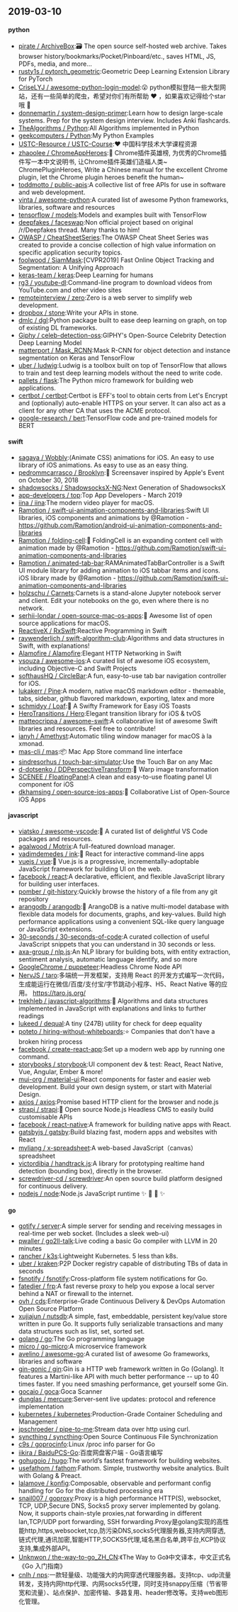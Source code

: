 ## 2019-03-10

#### python
* [pirate / ArchiveBox](https://github.com/pirate/ArchiveBox):🗃
The open source self-hosted web archive. Takes browser history/bookmarks/Pocket/Pinboard/etc., saves HTML, JS, PDFs, media, and more...
* [rusty1s / pytorch_geometric](https://github.com/rusty1s/pytorch_geometric):Geometric Deep Learning Extension Library for PyTorch
* [CriseLYJ / awesome-python-login-model](https://github.com/CriseLYJ/awesome-python-login-model):😮
python模拟登陆一些大型网站，还有一些简单的爬虫，希望对你们有所帮助
❤️
，如果喜欢记得给个star哦
🌟
* [donnemartin / system-design-primer](https://github.com/donnemartin/system-design-primer):Learn how to design large-scale systems. Prep for the system design interview. Includes Anki flashcards.
* [TheAlgorithms / Python](https://github.com/TheAlgorithms/Python):All Algorithms implemented in Python
* [geekcomputers / Python](https://github.com/geekcomputers/Python):My Python Examples
* [USTC-Resource / USTC-Course](https://github.com/USTC-Resource/USTC-Course):❤️
中国科学技术大学课程资源
* [zhaoolee / ChromeAppHeroes](https://github.com/zhaoolee/ChromeAppHeroes):🌈
Chrome插件英雄榜, 为优秀的Chrome插件写一本中文说明书, 让Chrome插件英雄们造福人类~ ChromePluginHeroes, Write a Chinese manual for the excellent Chrome plugin, let the Chrome plugin heroes benefit the human~
* [toddmotto / public-apis](https://github.com/toddmotto/public-apis):A collective list of free APIs for use in software and web development.
* [vinta / awesome-python](https://github.com/vinta/awesome-python):A curated list of awesome Python frameworks, libraries, software and resources
* [tensorflow / models](https://github.com/tensorflow/models):Models and examples built with TensorFlow
* [deepfakes / faceswap](https://github.com/deepfakes/faceswap):Non official project based on original /r/Deepfakes thread. Many thanks to him!
* [OWASP / CheatSheetSeries](https://github.com/OWASP/CheatSheetSeries):The OWASP Cheat Sheet Series was created to provide a concise collection of high value information on specific application security topics.
* [foolwood / SiamMask](https://github.com/foolwood/SiamMask):[CVPR2019] Fast Online Object Tracking and Segmentation: A Unifying Approach
* [keras-team / keras](https://github.com/keras-team/keras):Deep Learning for humans
* [rg3 / youtube-dl](https://github.com/rg3/youtube-dl):Command-line program to download videos from YouTube.com and other video sites
* [remoteinterview / zero](https://github.com/remoteinterview/zero):Zero is a web server to simplify web development.
* [dropbox / stone](https://github.com/dropbox/stone):Write your APIs in stone.
* [dmlc / dgl](https://github.com/dmlc/dgl):Python package built to ease deep learning on graph, on top of existing DL frameworks.
* [Giphy / celeb-detection-oss](https://github.com/Giphy/celeb-detection-oss):GIPHY's Open-Source Celebrity Detection Deep Learning Model
* [matterport / Mask_RCNN](https://github.com/matterport/Mask_RCNN):Mask R-CNN for object detection and instance segmentation on Keras and TensorFlow
* [uber / ludwig](https://github.com/uber/ludwig):Ludwig is a toolbox built on top of TensorFlow that allows to train and test deep learning models without the need to write code.
* [pallets / flask](https://github.com/pallets/flask):The Python micro framework for building web applications.
* [certbot / certbot](https://github.com/certbot/certbot):Certbot is EFF's tool to obtain certs from Let's Encrypt and (optionally) auto-enable HTTPS on your server. It can also act as a client for any other CA that uses the ACME protocol.
* [google-research / bert](https://github.com/google-research/bert):TensorFlow code and pre-trained models for BERT

#### swift
* [sagaya / Wobbly](https://github.com/sagaya/Wobbly):(Animate CSS) animations for iOS. An easy to use library of iOS animations. As easy to use as an easy thing.
* [pedrommcarrasco / Brooklyn](https://github.com/pedrommcarrasco/Brooklyn):🍎
Screensaver inspired by Apple's Event on October 30, 2018
* [shadowsocks / ShadowsocksX-NG](https://github.com/shadowsocks/ShadowsocksX-NG):Next Generation of ShadowsocksX
* [app-developers / top](https://github.com/app-developers/top):Top App Developers - March 2019
* [iina / iina](https://github.com/iina/iina):The modern video player for macOS.
* [Ramotion / swift-ui-animation-components-and-libraries](https://github.com/Ramotion/swift-ui-animation-components-and-libraries):Swift UI libraries, iOS components and animations by @Ramotion - https://github.com/Ramotion/android-ui-animation-components-and-libraries
* [Ramotion / folding-cell](https://github.com/Ramotion/folding-cell):📃
FoldingCell is an expanding content cell with animation made by @Ramotion - https://github.com/Ramotion/swift-ui-animation-components-and-libraries
* [Ramotion / animated-tab-bar](https://github.com/Ramotion/animated-tab-bar):RAMAnimatedTabBarController is a Swift UI module library for adding animation to iOS tabbar items and icons. iOS library made by @Ramotion - https://github.com/Ramotion/swift-ui-animation-components-and-libraries
* [holzschu / Carnets](https://github.com/holzschu/Carnets):Carnets is a stand-alone Jupyter notebook server and client. Edit your notebooks on the go, even where there is no network.
* [serhii-londar / open-source-mac-os-apps](https://github.com/serhii-londar/open-source-mac-os-apps):🚀
Awesome list of open source applications for macOS.
* [ReactiveX / RxSwift](https://github.com/ReactiveX/RxSwift):Reactive Programming in Swift
* [raywenderlich / swift-algorithm-club](https://github.com/raywenderlich/swift-algorithm-club):Algorithms and data structures in Swift, with explanations!
* [Alamofire / Alamofire](https://github.com/Alamofire/Alamofire):Elegant HTTP Networking in Swift
* [vsouza / awesome-ios](https://github.com/vsouza/awesome-ios):A curated list of awesome iOS ecosystem, including Objective-C and Swift Projects
* [softhausHQ / CircleBar](https://github.com/softhausHQ/CircleBar):A fun, easy-to-use tab bar navigation controller for iOS.
* [lukakerr / Pine](https://github.com/lukakerr/Pine):A modern, native macOS markdown editor - themeable, tabs, sidebar, github flavored markdown, exporting, latex and more
* [schmidyy / Loaf](https://github.com/schmidyy/Loaf):🍞
A Swifty Framework for Easy iOS Toasts
* [HeroTransitions / Hero](https://github.com/HeroTransitions/Hero):Elegant transition library for iOS & tvOS
* [matteocrippa / awesome-swift](https://github.com/matteocrippa/awesome-swift):A collaborative list of awesome Swift libraries and resources. Feel free to contribute!
* [ianyh / Amethyst](https://github.com/ianyh/Amethyst):Automatic tiling window manager for macOS à la xmonad.
* [mas-cli / mas](https://github.com/mas-cli/mas):📦
Mac App Store command line interface
* [sindresorhus / touch-bar-simulator](https://github.com/sindresorhus/touch-bar-simulator):Use the Touch Bar on any Mac
* [d-dotsenko / DDPerspectiveTransform](https://github.com/d-dotsenko/DDPerspectiveTransform):🔲
Warp image transformation
* [SCENEE / FloatingPanel](https://github.com/SCENEE/FloatingPanel):A clean and easy-to-use floating panel UI component for iOS
* [dkhamsing / open-source-ios-apps](https://github.com/dkhamsing/open-source-ios-apps):📱
Collaborative List of Open-Source iOS Apps

#### javascript
* [viatsko / awesome-vscode](https://github.com/viatsko/awesome-vscode):🎨
A curated list of delightful VS Code packages and resources.
* [agalwood / Motrix](https://github.com/agalwood/Motrix):A full-featured download manager.
* [vadimdemedes / ink](https://github.com/vadimdemedes/ink):🌈
React for interactive command-line apps
* [vuejs / vue](https://github.com/vuejs/vue):🖖
Vue.js is a progressive, incrementally-adoptable JavaScript framework for building UI on the web.
* [facebook / react](https://github.com/facebook/react):A declarative, efficient, and flexible JavaScript library for building user interfaces.
* [pomber / git-history](https://github.com/pomber/git-history):Quickly browse the history of a file from any git repository
* [arangodb / arangodb](https://github.com/arangodb/arangodb):🥑
ArangoDB is a native multi-model database with flexible data models for documents, graphs, and key-values. Build high performance applications using a convenient SQL-like query language or JavaScript extensions.
* [30-seconds / 30-seconds-of-code](https://github.com/30-seconds/30-seconds-of-code):A curated collection of useful JavaScript snippets that you can understand in 30 seconds or less.
* [axa-group / nlp.js](https://github.com/axa-group/nlp.js):An NLP library for building bots, with entity extraction, sentiment analysis, automatic language identify, and so more
* [GoogleChrome / puppeteer](https://github.com/GoogleChrome/puppeteer):Headless Chrome Node API
* [NervJS / taro](https://github.com/NervJS/taro):多端统一开发框架，支持用 React 的开发方式编写一次代码，生成能运行在微信/百度/支付宝/字节跳动小程序、H5、React Native 等的应用。 https://taro.js.org/
* [trekhleb / javascript-algorithms](https://github.com/trekhleb/javascript-algorithms):📝
Algorithms and data structures implemented in JavaScript with explanations and links to further readings
* [lukeed / dequal](https://github.com/lukeed/dequal):A tiny (247B) utility for check for deep equality
* [poteto / hiring-without-whiteboards](https://github.com/poteto/hiring-without-whiteboards):⭐️
Companies that don't have a broken hiring process
* [facebook / create-react-app](https://github.com/facebook/create-react-app):Set up a modern web app by running one command.
* [storybooks / storybook](https://github.com/storybooks/storybook):UI component dev & test: React, React Native, Vue, Angular, Ember & more!
* [mui-org / material-ui](https://github.com/mui-org/material-ui):React components for faster and easier web development. Build your own design system, or start with Material Design.
* [axios / axios](https://github.com/axios/axios):Promise based HTTP client for the browser and node.js
* [strapi / strapi](https://github.com/strapi/strapi):🚀
Open source Node.js Headless CMS to easily build customisable APIs
* [facebook / react-native](https://github.com/facebook/react-native):A framework for building native apps with React.
* [gatsbyjs / gatsby](https://github.com/gatsbyjs/gatsby):Build blazing fast, modern apps and websites with React
* [myliang / x-spreadsheet](https://github.com/myliang/x-spreadsheet):A web-based JavaScript（canvas） spreadsheet
* [victordibia / handtrack.js](https://github.com/victordibia/handtrack.js):A library for prototyping realtime hand detection (bounding box), directly in the browser.
* [screwdriver-cd / screwdriver](https://github.com/screwdriver-cd/screwdriver):An open source build platform designed for continuous delivery.
* [nodejs / node](https://github.com/nodejs/node):Node.js JavaScript runtime
✨
🐢
🚀
✨

#### go
* [gotify / server](https://github.com/gotify/server):A simple server for sending and receiving messages in real-time per web socket. (Includes a sleek web-ui)
* [pwaller / go2ll-talk](https://github.com/pwaller/go2ll-talk):Live coding a basic Go compiler with LLVM in 20 minutes
* [rancher / k3s](https://github.com/rancher/k3s):Lightweight Kubernetes. 5 less than k8s.
* [uber / kraken](https://github.com/uber/kraken):P2P Docker registry capable of distributing TBs of data in seconds
* [fsnotify / fsnotify](https://github.com/fsnotify/fsnotify):Cross-platform file system notifications for Go.
* [fatedier / frp](https://github.com/fatedier/frp):A fast reverse proxy to help you expose a local server behind a NAT or firewall to the internet.
* [ovh / cds](https://github.com/ovh/cds):Enterprise-Grade Continuous Delivery & DevOps Automation Open Source Platform
* [xujiajun / nutsdb](https://github.com/xujiajun/nutsdb):A simple, fast, embeddable, persistent key/value store written in pure Go. It supports fully serializable transactions and many data structures such as list, set, sorted set.
* [golang / go](https://github.com/golang/go):The Go programming language
* [micro / go-micro](https://github.com/micro/go-micro):A microservice framework
* [avelino / awesome-go](https://github.com/avelino/awesome-go):A curated list of awesome Go frameworks, libraries and software
* [gin-gonic / gin](https://github.com/gin-gonic/gin):Gin is a HTTP web framework written in Go (Golang). It features a Martini-like API with much better performance -- up to 40 times faster. If you need smashing performance, get yourself some Gin.
* [gocaio / goca](https://github.com/gocaio/goca):Goca Scanner
* [dunglas / mercure](https://github.com/dunglas/mercure):Server-sent live updates: protocol and reference implementation
* [kubernetes / kubernetes](https://github.com/kubernetes/kubernetes):Production-Grade Container Scheduling and Management
* [jpschroeder / pipe-to-me](https://github.com/jpschroeder/pipe-to-me):Stream data over http using curl.
* [syncthing / syncthing](https://github.com/syncthing/syncthing):Open Source Continuous File Synchronization
* [c9s / goprocinfo](https://github.com/c9s/goprocinfo):Linux /proc info parser for Go
* [iikira / BaiduPCS-Go](https://github.com/iikira/BaiduPCS-Go):百度网盘客户端 - Go语言编写
* [gohugoio / hugo](https://github.com/gohugoio/hugo):The world’s fastest framework for building websites.
* [usefathom / fathom](https://github.com/usefathom/fathom):Fathom. Simple, trustworthy website analytics. Built with Golang & Preact.
* [lalamove / konfig](https://github.com/lalamove/konfig):Composable, observable and performant config handling for Go for the distributed processing era
* [snail007 / goproxy](https://github.com/snail007/goproxy):Proxy is a high performance HTTP(S), websocket, TCP, UDP,Secure DNS, Socks5 proxy server implemented by golang. Now, it supports chain-style proxies,nat forwarding in different lan,TCP/UDP port forwarding, SSH forwarding.Proxy是golang实现的高性能http,https,websocket,tcp,防污染DNS,socks5代理服务器,支持内网穿透,链式代理,通讯加密,智能HTTP,SOCKS5代理,域名黑白名单,跨平台,KCP协议支持,集成外部API。
* [Unknwon / the-way-to-go_ZH_CN](https://github.com/Unknwon/the-way-to-go_ZH_CN):《The Way to Go》中文译本，中文正式名《Go 入门指南》
* [cnlh / nps](https://github.com/cnlh/nps):一款轻量级、功能强大的内网穿透代理服务器。支持tcp、udp流量转发，支持内网http代理、内网socks5代理，同时支持snappy压缩（节省带宽和流量）、站点保护、加密传输、多路复用、header修改等。支持web图形化管理。
